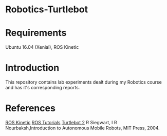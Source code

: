 # Robotics-Turtlebot

# Requirements
Ubuntu 16.04 (Xenial), ROS Kinetic

# Introduction

This repository contains lab experiments dealt during my Robotics course and has it's corresponding reports.

# References
[ROS Kinetic](http://wiki.ros.org/kinetic/Installation/Ubuntu)
[ROS Tutorials](http://wiki.ros.org/ROS/Tutorials)
[Turtlebot 2](https://github.com/turtlebot/turtlebot)
R Siegwart, I R Nourbaksh,Introduction to Autonomous Mobile Robots, MIT Press, 2004.
